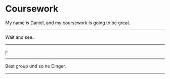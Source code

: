 # Coursework

My name is Daniel, and my coursework is going to be great.

---

Wait and see.. 

---
ji

---

Best group und so ne Dinger.

---
